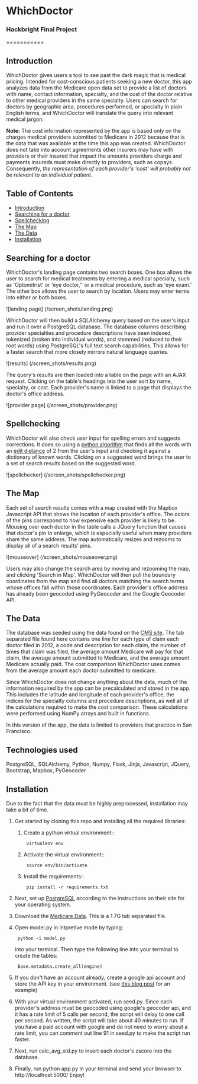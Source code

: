 # WhichDoctor
### Hackbright Final Project

===========

## Introduction

WhichDoctor gives users a tool to see past the dark magic that is medical pricing. Intended for cost-conscious patients seeking a new doctor, this app analyzes data from the Medicare open data set to provide a list of doctors with name, contact information, specialty, and the cost of the doctor relative to other medical providers in the same specialty. Users can search for doctors by geographic area, procedures performed, or specialty in plain English terms, and WhichDoctor will translate the query into relevant medical jargon. 

**Note:** The cost information represented by the app is based only on the charges medical providers submitted to Medicare in 2012 because that is the data that was available at the time this app was created. WhichDoctor does not take into account agreements other insurers may have with providers or their insured that impact the amounts providers charge and payments insureds must make directly to providers, such as copays. Consequently, *the representation of each provider's 'cost' will probably not be relevant to an individual patient.*

## Table of Contents
- [Introduction](#introduction)
- [Searching for a doctor](#searching-for-a-doctor)
- [Spellchecking](#spellchecking)
- [The Map](#the-map)
- [The Data](#the-data)
- [Installation](#installation)

## Searching for a doctor

WhichDoctor's landing page contains two search boxes. One box allows the user to search for medical treatments by entering a medical specialty, such as 'Optomitrist' or 'eye doctor,'' or a medical procedure, such as 'eye exam.' The other box allows the user to search by location. Users may enter terms into either or both boxes.

![landing page]
(/screen_shots/landing.png)

WhichDoctor will then build a SQLAlchemy query based on the user's input and run it over a PostgreSQL database. The database columns describing provider specialties and procedure descriptions have been indexed, tokenized (broken into individual words), and stemmed (reduced to their root words) using PostgreSQL's full text search capabilities. This allows for a faster search that more closely mirrors natural language queries.

![results]
(/screen_shots/results.png)

The query's results are then loaded into a table on the page with an AJAX request. Clicking on the table's headings lets the user sort by name, specialty, or cost. Each provider's name is linked to a page that displays the doctor's office address.

![provider page]
(/screen_shots/provider.png)

## Spellchecking

WhichDoctor will also check user input for spelling errors and suggests corrections. It does so using a [python algorithm](http://norvig.com/spell-correct.html) that finds all the words with an [edit distance](http://en.wikipedia.org/wiki/Edit_distance) of 2 from the user's input and checking it against a dictionary of known words. Clicking on a suggested word brings the user to a set of search results based on the suggested word.

![spellchecker]
(/screen_shots/spellchecker.png)

## The Map

Each set of search results comes with a map created with the Mapbox Javascript API that shows the location of each provider's office. The colors of the pins correspond to how expensive each provider is likely to be. Mousing over each doctor in the table calls a JQuery function that causes that doctor's pin to enlarge, which is especially useful when many providers share the same address. The map automatically resizes and rezooms to display all of a search results' pins.

![mouseover]
(/screen_shots/mouseover.png)

Users may also change the search area by moving and rezooming the map, and clicking 'Search in Map'. WhichDoctor will then pull the boundary coordinates from the map and find all doctors matching the search terms whose offices fall within those coordinates. Each provider's office address has already been  geocoded using PyGeocoder and the Google Geocoder API.

## The Data

The database was seeded using the data found on the [CMS site](http://www.cms.gov/Research-Statistics-Data-and-Systems/Statistics-Trends-and-Reports/Medicare-Provider-Charge-Data/Physician-and-Other-Supplier.html). The tab separated file found here contains one line for each type of claim each doctor filed in 2012, a code and description for each claim, the number of times that claim was filed, the average amount Medicare will pay for that claim, the average amount submitted to Medicare, and the average amount Medicare actually paid. The cost comparison WhichDoctor uses comes from the average amount each doctor submitted to medicare.

Since WhichDoctor does not change anything about the data, much of the information required by the app can be precalculated and stored in the app. This includes the latitude and longitude of each provider's office, the indices for the specialty columns and procedure descriptions, as well all of the calculations required to make the cost comparison. These calculations were performed using NumPy arrays and built in functions.

In this version of the app, the data is limited to providers that practice in San Francisco.

## Technologies used

PostgreSQL, SQLAlchemy, Python, Numpy, Flask, Jinja, Javascript, JQuery, Bootstrap, Mapbox, PyGeocoder

## Installation

Due to the fact that the data must be highly preprocessed, installation may take a bit of time.

1. Get started by cloning this repo and installing all the required libraries:

	1. Create a python virtual environment::

	        virtualenv env


	2. Activate the virtual environment::

	        source env/bin/activate


	3. Install the requirements::

	        pip install -r requirements.txt

2. Next, set up [PostgreSQL](http://www.postgresql.org/download/) according to the instructions on their site for your operating system.

3. Download the [Medicare Data](http://www.cms.gov/Research-Statistics-Data-and-Systems/Statistics-Trends-and-Reports/Medicare-Provider-Charge-Data/Physician-and-Other-Supplier.html). This is a 1.7G tab separated file.

4. Open model.py in intpretive mode by typing:

		python -i model.py 


	into your terminal. Then type the following line into your terminal to create the tables:

		Base.metadata.create_all(engine)

5. If you don't have an account already, create a google api account and store the API key in your environment. (see [this blog post](http://andrewtorkbaker.com/using-environment-variables-with-django-settings) for an example)

6. With your virtual environment activated, run seed.py. Since each provider's address must be geocoded using google's geocoder api, and it has a rate limit of 5 calls per second, the script will delay to one call per second. As written, the script will take about 40 minutes to run. If you have a paid account with google and do not need to worry about a rate limit, you can comment out line 91 in seed.py to make the script run faster.

7. Next, run calc_avg_std.py to insert each doctor's zscore into the database.

8. Finally, run python app.py in your terminal and send your browser to http://localhost:5000/  Enjoy!

